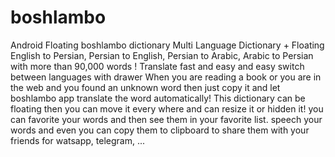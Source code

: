 # boshlambo

Android Floating boshlambo dictionary
Multi Language Dictionary + Floating
English to Persian,
Persian to English,
Persian to Arabic,
Arabic to Persian
with more than 90,000 words ! Translate fast and easy
and easy switch between languages with drawer
When you are reading a book or you are in the web and you found an unknown word then just copy it and let boshlambo app translate the word automatically!
This dictionary can be floating then you can move it every where and can resize it or hidden it! 
you can favorite your words and then see them in your favorite list. 
speech your words and even you can copy them to clipboard to share them with your friends for watsapp, telegram, ...

